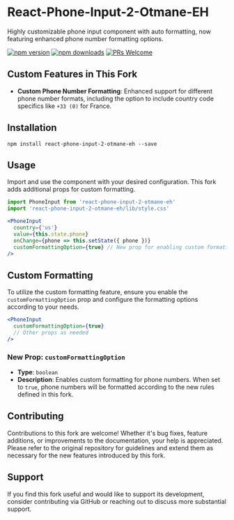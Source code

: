 

# React-Phone-Input-2-Otmane-EH
Highly customizable phone input component with auto formatting, now featuring enhanced phone number formatting options.

[![npm version](https://img.shields.io/npm/v/react-phone-input-2-otmane-eh.svg?style=flat)](https://www.npmjs.com/package/react-phone-input-2-otmane-eh)
[![npm downloads](https://img.shields.io/npm/dm/react-phone-input-2-otmane-eh.svg?style=flat)](https://www.npmjs.com/package/react-phone-input-2-otmane-eh)
[![PRs Welcome](https://img.shields.io/badge/PRs-welcome-brightgreen.svg)](https://github.com/[your-github-username]/react-phone-input-2-otmane-eh#contributing)

## Custom Features in This Fork
- **Custom Phone Number Formatting**: Enhanced support for different phone number formats, including the option to include country code specifics like `+33 (0)` for France.

## Installation
```shell-script
npm install react-phone-input-2-otmane-eh --save
```

## Usage
Import and use the component with your desired configuration. This fork adds additional props for custom formatting.

```jsx
import PhoneInput from 'react-phone-input-2-otmane-eh'
import 'react-phone-input-2-otmane-eh/lib/style.css'

<PhoneInput
  country={'us'}
  value={this.state.phone}
  onChange={phone => this.setState({ phone })}
  customFormattingOption={true} // New prop for enabling custom formatting
/>
```

## Custom Formatting
To utilize the custom formatting feature, ensure you enable the `customFormattingOption` prop and configure the formatting options according to your needs.

```jsx
<PhoneInput
  customFormattingOption={true}
  // Other props as needed
/>
```

### New Prop: `customFormattingOption`
- **Type**: `boolean`
- **Description**: Enables custom formatting for phone numbers. When set to `true`, phone numbers will be formatted according to the new rules defined in this fork.

## Contributing
Contributions to this fork are welcome! Whether it's bug fixes, feature additions, or improvements to the documentation, your help is appreciated. Please refer to the original repository for guidelines and extend them as necessary for the new features introduced by this fork.

## Support
If you find this fork useful and would like to support its development, consider contributing via GitHub or reaching out to discuss more substantial support.

